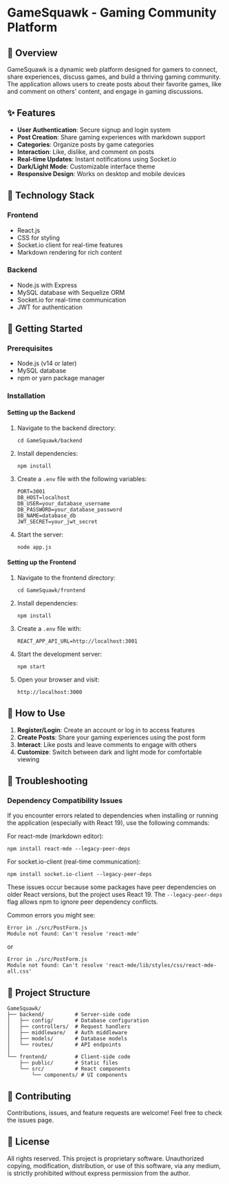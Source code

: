 # GameSquawk - Gaming Community Platform

## 📱 Overview
GameSquawk is a dynamic web platform designed for gamers to connect, share experiences, discuss games, and build a thriving gaming community. The application allows users to create posts about their favorite games, like and comment on others' content, and engage in gaming discussions.

## ✨ Features
- **User Authentication**: Secure signup and login system
- **Post Creation**: Share gaming experiences with markdown support
- **Categories**: Organize posts by game categories
- **Interaction**: Like, dislike, and comment on posts
- **Real-time Updates**: Instant notifications using Socket.io
- **Dark/Light Mode**: Customizable interface theme
- **Responsive Design**: Works on desktop and mobile devices

## 🔧 Technology Stack
### Frontend
- React.js
- CSS for styling
- Socket.io client for real-time features
- Markdown rendering for rich content

### Backend
- Node.js with Express
- MySQL database with Sequelize ORM
- Socket.io for real-time communication
- JWT for authentication

## 🚀 Getting Started

### Prerequisites
- Node.js (v14 or later)
- MySQL database
- npm or yarn package manager

### Installation

#### Setting up the Backend
1. Navigate to the backend directory:
   ```
   cd GameSquawk/backend
   ```

2. Install dependencies:
   ```
   npm install
   ```

3. Create a `.env` file with the following variables:
   ```
   PORT=3001
   DB_HOST=localhost
   DB_USER=your_database_username
   DB_PASSWORD=your_database_password
   DB_NAME=database_db
   JWT_SECRET=your_jwt_secret
   ```

4. Start the server:
   ```
   node app.js
   ```

#### Setting up the Frontend
1. Navigate to the frontend directory:
   ```
   cd GameSquawk/frontend
   ```

2. Install dependencies:
   ```
   npm install
   ```

3. Create a `.env` file with:
   ```
   REACT_APP_API_URL=http://localhost:3001
   ```

4. Start the development server:
   ```
   npm start
   ```

5. Open your browser and visit:
   ```
   http://localhost:3000
   ```

## 📖 How to Use
1. **Register/Login**: Create an account or log in to access features
2. **Create Posts**: Share your gaming experiences using the post form
3. **Interact**: Like posts and leave comments to engage with others
4. **Customize**: Switch between dark and light mode for comfortable viewing

## 🔧 Troubleshooting

### Dependency Compatibility Issues
If you encounter errors related to dependencies when installing or running the application (especially with React 19), use the following commands:

For react-mde (markdown editor):
```
npm install react-mde --legacy-peer-deps
```

For socket.io-client (real-time communication):
```
npm install socket.io-client --legacy-peer-deps
```

These issues occur because some packages have peer dependencies on older React versions, but the project uses React 19. The `--legacy-peer-deps` flag allows npm to ignore peer dependency conflicts.

Common errors you might see:
```
Error in ./src/PostForm.js
Module not found: Can't resolve 'react-mde'
```
or
```
Error in ./src/PostForm.js
Module not found: Can't resolve 'react-mde/lib/styles/css/react-mde-all.css'
```

## 📱 Project Structure
```
GameSquawk/
├── backend/          # Server-side code
│   ├── config/       # Database configuration
│   ├── controllers/  # Request handlers
│   ├── middleware/   # Auth middleware
│   ├── models/       # Database models
│   └── routes/       # API endpoints
│
└── frontend/         # Client-side code
    ├── public/       # Static files
    └── src/          # React components
        └── components/ # UI components
```

## 🤝 Contributing
Contributions, issues, and feature requests are welcome! Feel free to check the issues page.

## 📄 License
All rights reserved. This project is proprietary software. Unauthorized copying, modification, distribution, or use of this software, via any medium, is strictly prohibited without express permission from the author.
